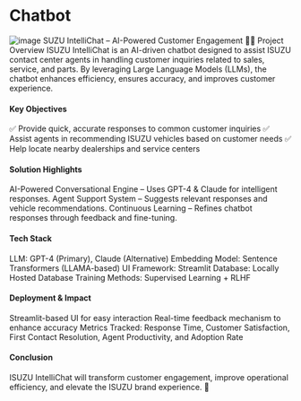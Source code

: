 # Chatbot
![image](https://github.com/user-attachments/assets/7e95b0a7-f769-4a29-bf06-6b52699f31be)
SUZU IntelliChat – AI-Powered Customer Engagement 🚗🤖
Project Overview
ISUZU IntelliChat is an AI-driven chatbot designed to assist ISUZU contact center agents in handling customer inquiries related to sales, service, and parts. By leveraging Large Language Models (LLMs), the chatbot enhances efficiency, ensures accuracy, and improves customer experience.

#### Key Objectives
✅ Provide quick, accurate responses to common customer inquiries
✅ Assist agents in recommending ISUZU vehicles based on customer needs
✅ Help locate nearby dealerships and service centers

#### Solution Highlights
AI-Powered Conversational Engine – Uses GPT-4 & Claude for intelligent responses.
Agent Support System – Suggests relevant responses and vehicle recommendations.
Continuous Learning – Refines chatbot responses through feedback and fine-tuning.
#### Tech Stack
LLM: GPT-4 (Primary), Claude (Alternative)
Embedding Model: Sentence Transformers (LLAMA-based)
UI Framework: Streamlit
Database: Locally Hosted Database
Training Methods: Supervised Learning + RLHF
#### Deployment & Impact
Streamlit-based UI for easy interaction
Real-time feedback mechanism to enhance accuracy
Metrics Tracked: Response Time, Customer Satisfaction, First Contact Resolution, Agent Productivity, and Adoption Rate
#### Conclusion
ISUZU IntelliChat will transform customer engagement, improve operational efficiency, and elevate the ISUZU brand experience. 🚀
